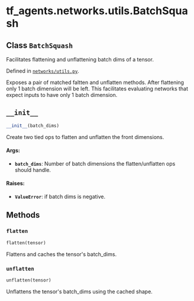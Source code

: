 <div itemscope itemtype="http://developers.google.com/ReferenceObject">
<meta itemprop="name" content="tf_agents.networks.utils.BatchSquash" />
<meta itemprop="path" content="Stable" />
<meta itemprop="property" content="__init__"/>
<meta itemprop="property" content="flatten"/>
<meta itemprop="property" content="unflatten"/>
</div>

# tf_agents.networks.utils.BatchSquash

## Class `BatchSquash`

Facilitates flattening and unflattening batch dims of a tensor.





Defined in [`networks/utils.py`](https://github.com/tensorflow/agents/tree/master/tf_agents/networks/utils.py).

<!-- Placeholder for "Used in" -->

Exposes a pair of matched faltten and unflatten methods. After flattening only
1 batch dimension will be left. This facilitates evaluating networks that
expect inputs to have only 1 batch dimension.

<h2 id="__init__"><code>__init__</code></h2>

``` python
__init__(batch_dims)
```

Create two tied ops to flatten and unflatten the front dimensions.

#### Args:

* <b>`batch_dims`</b>: Number of batch dimensions the flatten/unflatten ops should
    handle.


#### Raises:

* <b>`ValueError`</b>: if batch dims is negative.



## Methods

<h3 id="flatten"><code>flatten</code></h3>

``` python
flatten(tensor)
```

Flattens and caches the tensor's batch_dims.

<h3 id="unflatten"><code>unflatten</code></h3>

``` python
unflatten(tensor)
```

Unflattens the tensor's batch_dims using the cached shape.



